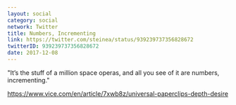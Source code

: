 ```yaml
---
layout: social
category: social
network: Twitter
title: Numbers, Incrementing
link: https://twitter.com/steinea/status/939239737356828672
twitterID: 939239737356828672
date: 2017-12-08
---
```


"It’s the stuff of a million space operas, and all you see of it are numbers, incrementing."

<https://www.vice.com/en/article/7xwb8z/universal-paperclips-depth-desire>
